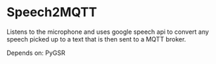 Speech2MQTT
===========

Listens to the microphone and uses google speech api to convert any speech picked up to a text that is then sent to a MQTT broker. 

Depends on: PyGSR
